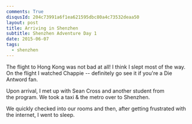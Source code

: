 ```yaml
---
comments: True
disqusId: 204c73991a6f1ea621595dbc80a4c73532deaa50 
layout: post
title: Arriving in Shenzhen
subtitle: Shenzhen Adventure Day 1
date: 2015-06-07
tags:
  - shenzhen
---
```

The flight to Hong Kong was not bad at all! I think I slept most of the way. On
the flight I watched Chappie -- definitely go see it if you're a Die Antword
fan.

Upon arrival, I met up with Sean Cross and another student from the program. We
took a taxi &amp; the metro over to Shenzhen.

We quickly checked into our rooms and then, after getting frustrated with the
internet, I went to sleep.
